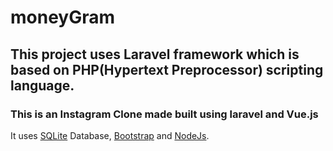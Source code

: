 # moneyGram 

## This project uses Laravel framework which is based on PHP(Hypertext Preprocessor) scripting language.

### This is an Instagram Clone made built using laravel and Vue.js

 It uses [SQLite](https://www.sqlite.org/index.html) Database, [Bootstrap](https://getbootstrap.com/) and [NodeJs](https://nodejs.org/en/).